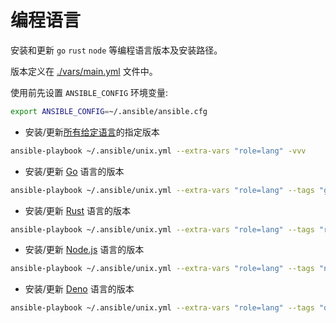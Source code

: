 # 编程语言

安装和更新 `go` `rust` `node` 等编程语言版本及安装路径。

版本定义在 [./vars/main.yml] 文件中。

使用前先设置 `ANSIBLE_CONFIG` 环境变量:

```bash
export ANSIBLE_CONFIG=~/.ansible/ansible.cfg
```

- 安装/更新[所有给定语言]的指定版本

```bash
ansible-playbook ~/.ansible/unix.yml --extra-vars "role=lang" -vvv
```

- 安装/更新 [Go] 语言的版本

```bash
ansible-playbook ~/.ansible/unix.yml --extra-vars "role=lang" --tags "go" -vvv
```

- 安装/更新 [Rust] 语言的版本

```bash
ansible-playbook ~/.ansible/unix.yml --extra-vars "role=lang" --tags "rust" -vvv
```

- 安装/更新 [Node.js] 语言的版本

```bash
ansible-playbook ~/.ansible/unix.yml --extra-vars "role=lang" --tags "node" -vvv
```

- 安装/更新 [Deno] 语言的版本

```bash
ansible-playbook ~/.ansible/unix.yml --extra-vars "role=lang" --tags "deno" -vvv
```

[./vars/main.yml]: https://github.com/ueaner/dotfiles/blob/main/.ansible/roles/lang/vars/main.yml
[所有给定语言]: https://github.com/ueaner/dotfiles/blob/main/.ansible/roles/lang/tasks/main.yml
[Go]: https://github.com/ueaner/dotfiles/blob/main/.ansible/roles/lang/tasks/go.yml
[Rust]: https://github.com/ueaner/dotfiles/blob/main/.ansible/roles/lang/tasks/rust.yml
[Node.js]: https://github.com/ueaner/dotfiles/blob/main/.ansible/roles/lang/tasks/node.yml
[Deno]: https://github.com/ueaner/dotfiles/blob/main/.ansible/roles/lang/tasks/deno.yml
